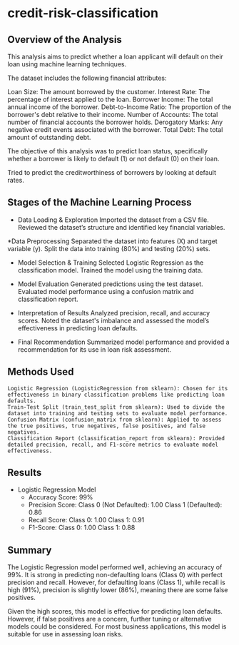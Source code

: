 # credit-risk-classification

## Overview of the Analysis

This analysis aims to predict whether a loan applicant will default on their loan using machine learning techniques.

The dataset includes the following financial attributes:

Loan Size: The amount borrowed by the customer.
Interest Rate: The percentage of interest applied to the loan.
Borrower Income: The total annual income of the borrower.
Debt-to-Income Ratio: The proportion of the borrower's debt relative to their income.
Number of Accounts: The total number of financial accounts the borrower holds.
Derogatory Marks: Any negative credit events associated with the borrower.
Total Debt: The total amount of outstanding debt.

The objective of this analysis was to predict loan status, specifically whether a borrower is likely to default (1) or not default (0) on their loan.


Tried to predict the creditworthiness of borrowers by looking at default rates.

## Stages of the Machine Learning Process

* Data Loading & Exploration
    Imported the dataset from a CSV file.
    Reviewed the dataset’s structure and identified key financial variables.

*Data Preprocessing
    Separated the dataset into features (X) and target variable (y).
    Split the data into training (80%) and testing (20%) sets.

* Model Selection & Training
    Selected Logistic Regression as the classification model.
    Trained the model using the training data.

* Model Evaluation
    Generated predictions using the test dataset.
    Evaluated model performance using a confusion matrix and classification report.

* Interpretation of Results
    Analyzed precision, recall, and accuracy scores.
    Noted the dataset's imbalance and assessed the model’s effectiveness in predicting loan defaults.

* Final Recommendation
    Summarized model performance and provided a recommendation for its use in loan risk assessment.

## Methods Used
    Logistic Regression (LogisticRegression from sklearn): Chosen for its effectiveness in binary classification problems like predicting loan defaults.
    Train-Test Split (train_test_split from sklearn): Used to divide the dataset into training and testing sets to evaluate model performance.
    Confusion Matrix (confusion_matrix from sklearn): Applied to assess the true positives, true negatives, false positives, and false negatives.
    Classification Report (classification_report from sklearn): Provided detailed precision, recall, and F1-score metrics to evaluate model effectiveness.

## Results

* Logistic Regression Model
    * Accuracy Score: 99%
    * Precision Score:
        Class 0 (Not Defaulted): 1.00
        Class 1 (Defaulted): 0.86
    * Recall Score:
        Class 0: 1.00
        Class 1: 0.91
    * F1-Score:
        Class 0: 1.00
        Class 1: 0.88

## Summary

The Logistic Regression model performed well, achieving an accuracy of 99%. It is  strong in predicting non-defaulting loans (Class 0) with perfect precision and recall. However, for defaulting loans (Class 1), while recall is high (91%), precision is slightly lower (86%), meaning there are some false positives.

Given the high scores, this model is effective for predicting loan defaults. However, if false positives are a concern, further tuning or alternative models could be considered. For most business applications, this model is suitable for use in assessing loan risks.
